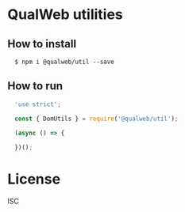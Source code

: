 # QualWeb utilities

## How to install

```shell
  $ npm i @qualweb/util --save
```

## How to run

```javascript
  'use strict';

  const { DomUtils } = require('@qualweb/util');

  (async () => {
    
  })();
```

# License

ISC
